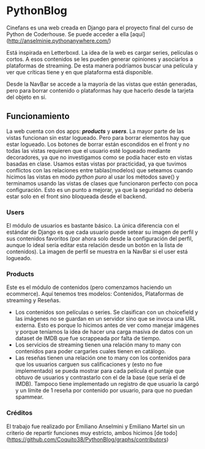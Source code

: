 # PythonBlog

Cinefans es una web creada en Django para el proyecto final del curso de Python de Coderhouse. Se puede acceder a ella [aquí] (http://anselminie.pythonanywhere.com/)

Está inspirada en Letterboxd. La idea de la web es cargar series, películas o cortos. A esos contenidos se les pueden generar opiniones y asociarlos a plataformas de streaming.
De esta manera podríamos buscar una película y ver que críticas tiene y en que plataforma está disponible.

Desde la NavBar se accede a la mayoría de las vistas que están generadas, pero para borrar contenido o plataformas hay que hacerlo desde la tarjeta del objeto en sí.

## Funcionamiento
La web cuenta con dos apps: **_products_** y **_users_**. La mayor parte de las vistas funcionan sin estar logueado. Pero para borrar elementos hay que estar logueado. Los botones de borrar están escondidos en el front y no todas las vistas requieren que el usuario esté logueado mediante decoradores, ya que no investigamos como se podía hacer esto en vistas basadas en clase. Usamos estas vistas por practicidad, ya que tuvimos conflictos con las relaciones entre tablas(modelos) que seteamos cuando hicimos las vistas en modo _python puro_ al usar los métodos save() y terminamos usando las vistas de clases que funcionaron perfecto con poca configuración. Esto es un punto a mejorar, ya que la seguridad no debería estar solo en el front sino bloqueada desde el backend.

### Users
El módulo de usuarios es bastante básico. La única diferencia con el estándar de Django es que cada usuario puede setear su imagen de perfil y sus contenidos favoritos (por ahora solo desde la configuración del perfil, aunque lo ideal sería editar esta relación desde un botón en la lista de contenidos).
La imagen de perfil se muestra en la NavBar si el user está logueado.

### Products
Este es el módulo de contenidos (pero comenzamos haciendo un ecommerce). Aquí tenemos tres modelos: Contenidos, Plataformas de streaming y Reseñas.
- Los contenidos son películas o series. Se clasifican con un choicefield y las imágenes no se guardan en un servidor sino que se invoca una URL externa. Esto es porque lo hicimos antes de ver como manejar imágenes y porque teníamos la idea de hacer una carga masiva de datos con un dataset de IMDB que fue scrappeada por falta de tiempo.
- Los servicios de streaming tienen una relación many to many con contenidos para poder cargarles cuales tienen en catálogo.
- Las reseñas tienen una relación one to many con los contenidos para que los usuarios carguen sus calificaciones y (esto no fue implementado) se pueda mostrar para cada película el puntaje que obtuvo de usuarios y contrastarlo con el de la base (que sería el de IMDB). Tampoco tiene implementado un registro de que usuario la cargó y un límite de 1 reseña por contenido por usuario, para que no puedan spammear.

### Créditos
El trabajo fue realizado por Emiliano Anselmini y Emiliano Martel sin un criterio de repartir funciones muy estricto, ambos hicimos [de todo] (https://github.com/Coquito38/PythonBlog/graphs/contributors)
